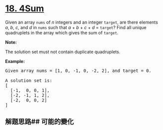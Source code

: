 # [18. 4Sum](https://leetcode-cn.com/problems/4sum/)
Given an array <code>nums</code> of _n_ integers and an integer <code>target</code>, are there elements _a_, _b_, _c_, and _d_ in <code>nums</code> such that _a_ + _b_ + _c_ + _d_ = <code>target</code>? Find all unique quadruplets in the array which gives the sum of <code>target</code>.

**Note:**

The solution set must not contain duplicate quadruplets.

**Example:**


<pre>Given array nums = [1, 0, -1, 0, -2, 2], and target = 0.

A solution set is:
[
  [-1,  0, 0, 1],
  [-2, -1, 1, 2],
  [-2,  0, 0, 2]
]
</pre>

## 解题思路## 可能的變化